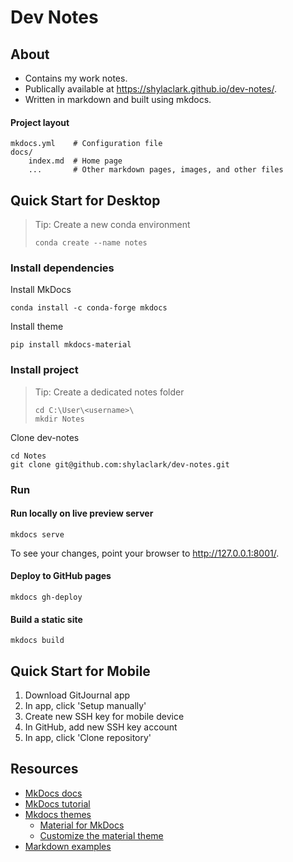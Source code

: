 # Dev Notes

## About

* Contains my work notes.
* Publically available at https://shylaclark.github.io/dev-notes/.
* Written in markdown and built using mkdocs.

#### Project layout

    mkdocs.yml    # Configuration file
    docs/
        index.md  # Home page
        ...       # Other markdown pages, images, and other files

## Quick Start for Desktop

> Tip:  Create a new conda environment
> ```
> conda create --name notes
> ```

### Install dependencies

Install MkDocs
```
conda install -c conda-forge mkdocs
```

Install theme
```
pip install mkdocs-material
```

### Install project

> Tip:  Create a dedicated notes folder
> ```
> cd C:\User\<username>\
> mkdir Notes
> ```

Clone dev-notes
```
cd Notes
git clone git@github.com:shylaclark/dev-notes.git
```

### Run

#### Run locally on live preview server
```
mkdocs serve
```
To see your changes, point your browser to http://127.0.0.1:8001/.

#### Deploy to GitHub pages
```
mkdocs gh-deploy
```

#### Build a static site
```
mkdocs build
```

## Quick Start for Mobile
1. Download GitJournal app
1. In app, click 'Setup manually'
1. Create new SSH key for mobile device
1. In GitHub, add new SSH key account
1. In app, click 'Clone repository'

## Resources
* [MkDocs docs](https://www.mkdocs.org/)
* [MkDocs tutorial](https://romandc.com/techtalk-mkdocs/)
* [Mkdocs themes](https://github.com/mkdocs/mkdocs/wiki/MkDocs-Themes)
  * [Material for MkDocs](https://github.com/squidfunk/mkdocs-material)
  * [Customize the material theme](https://squidfunk.github.io/mkdocs-material/customization/)
* [Markdown examples](http://www.unexpected-vortices.com/sw/rippledoc/quick-markdown-example.html)
